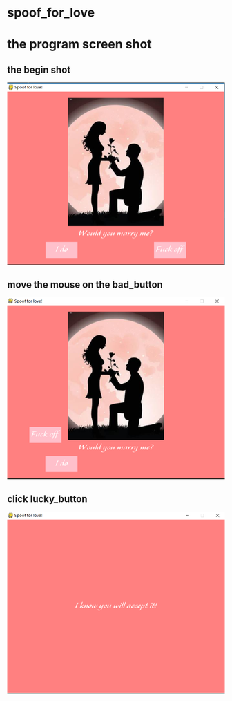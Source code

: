 # spoof_for_love

# the program screen shot
## the begin shot
![the begin shot](./1.png)

## move the mouse on the bad_button
![move the mouse on the button](./2.png)

## click lucky_button
![click lucky_button](./3.png)
